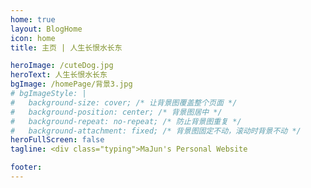 ```yaml
---
home: true
layout: BlogHome
icon: home
title: 主页 | 人生长恨水长东

heroImage: /cuteDog.jpg
heroText: 人生长恨水长东
bgImage: /homePage/背景3.jpg
# bgImageStyle: |
#   background-size: cover; /* 让背景图覆盖整个页面 */
#   background-position: center; /* 背景图居中 */
#   background-repeat: no-repeat; /* 防止背景图重复 */
#   background-attachment: fixed; /* 背景图固定不动，滚动时背景不动 */
heroFullScreen: false
tagline: <div class="typing">MaJun's Personal Website

footer:
---
```


<!--
这是一个博客主页的案例。

要使用此布局，你应该在页面前端设置 `layout: BlogHome` 和 `home: true`。

相关配置文档请见 [博客主页](https://theme-hope.vuejs.press/zh/guide/blog/home.html)。
-->
